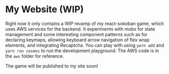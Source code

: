 # My Website (WIP)

Right now it only contains a WIP revamp of my react-sokoban game, which uses AWS services for the backend. It experiments with mobx for state management and some interesting component patterns such as for declaring keymaps, allowing keyboard arrow navigation of flex wrap elements, and integrating Recaptcha. You can play with using `yarn add` and `yarn run cosmos` to run the development playground.  The AWS code is in the `aws` folder for reference. 

The game will be published to my site soon!
